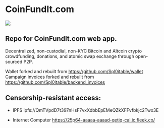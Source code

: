 # CoinFundIt.com

<img src="https://coinfundit.com/images/CFI-featured.png">

## Repo for CoinFundIt.com web app.

Decentralized, non-custodial, non-KYC Bitcoin and Altcoin crypto crowdfunding, donations, and atomic swap exchange through open-sourced P2P.

Wallet forked and rebuilt from https://github.com/Spl0itable/wallet
Campaign invoices forked and rebuilt from https://github.com/Spl0itable/backend_invoices

## Censorship-resistant access: 

- IPFS
ipfs://QmTVpdD7t397nHsF7vxXdbbEpEMeQZkXFFvfbkjc2Twx3E

- Internet Computer
https://25p64-aaaaa-aaaad-qetiq-cai.ic.fleek.co/
